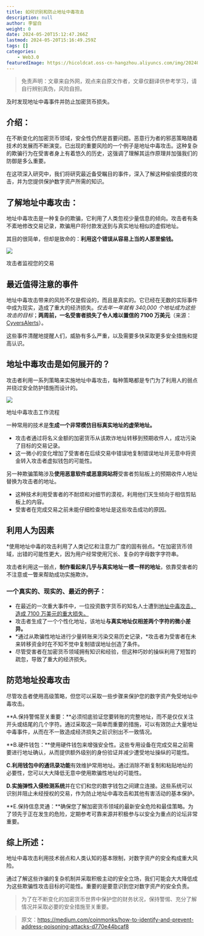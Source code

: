 ```yaml
---
title: 如何识别和防止地址中毒攻击
description: null
author: 李留白
weight: 0
date: 2024-05-20T15:12:47.266Z
lastmod: 2024-05-20T15:16:49.259Z
tags: []
categories:
    - Web3.0
featuredImage: https://hicoldcat.oss-cn-hangzhou.aliyuncs.com/img/20240520231423.png
---
```


>免责声明：文章来自外网，观点来自原文作者，文章仅翻译供参考学习，请自行辨别真伪，风险自担。

及时发现地址中毒事件并防止加密货币损失。

## 介绍：

在不断变化的加密货币领域，安全性仍然是首要问题。恶意行为者的邪恶策略随着技术的发展而不断演变。已出现的重要风险的一个例子是地址中毒攻击。这种复杂的欺骗行为在受害者身上有着悠久的历史，这强调了理解其运作原理并加强我们的防御是多么重要。

在这项深入研究中，我们将研究最近备受瞩目的事件，深入了解这种偷偷摸摸的攻击，并为您提供保护数字资产所需的知识。

## 了解地址中毒攻击：

地址中毒攻击是一种复杂的欺骗，它利用了人类忽视少量信息的倾向。攻击者有条不紊地修改交易记录，欺骗用户将付款发送到与真实地址相似的虚假地址。

其目的很简单，但却是致命的：**利用这个错误从容易上当的人那里偷钱。**

![](https://hicoldcat.oss-cn-hangzhou.aliyuncs.com/img/20240520231423.png)

攻击者监视您的交易

## 最近值得注意的事件

地址中毒攻击带来的风险不仅是假设的，而且是真实的。它已经在无数的实际事件中成为现实，造成了重大的经济损失。*仅去年一年就有 340,000 个地址成为这些攻击的目标*；**两周前，一名受害者损失了令人难以置信的 7100 万美元**（来源：[CyversAlerts](https://x.com/CyversAlerts/status/1786363410243858869)）。

这些事件清醒地提醒人们，威胁有多么严重，以及需要多快采取更多安全措施和提高认识。

## 地址中毒攻击是如何展开的？

攻击者利用一系列策略来实施地址中毒攻击，每种策略都是专门为了利用人的弱点并绕过安全防护措施而设计的。

![](https://hicoldcat.oss-cn-hangzhou.aliyuncs.com/img/20240520231439.png)

地址中毒攻击工作流程

一种常用的技术是**生成一个非常模仿目标真实地址的虚荣地址。**

- 攻击者通过将名义金额的加密货币从该欺诈地址转移到预期收件人，成功污染了目标的交易记录。
- 这一微小的变化增加了受害者在后续交易中错误地复制错误地址并无意中将资金转入攻击者虚拟钱包的可能性。

另一种欺骗策略涉及**使用恶意软件或恶意网站将**受害者剪贴板上的预期收件人地址替换为攻击者的地址。

- 这种技术利用受害者的不耐烦和对细节的漠视，利用他们天生倾向于相信剪贴板上的内容。
- 受害者在完成交易之前未能仔细检查地址是这些攻击成功的原因。

## 利用人为因素

*使用地址中毒的攻击利用了人类记忆和注意力广度的固有弱点。*在加密货币领域，出错的可能性更大，因为用户经常使用冗长、复杂的字母数字字符串。

攻击者利用这一弱点，**制作看起来几乎与真实地址一模一样的地址**，依靠受害者的不注意或一瞥来帮助成功实施欺诈。

### 一个真实的、现实的、最近的例子：

- 在最近的一次重大事件中，一位投资数字货币的知名人士遭到[地址中毒攻击，造成 7100 万美元的重大损失。](https://www.theblock.co/post/293908/victim-of-71-million-address-poisoning-attack-recovers-funds-following-negotiations)
- 攻击者生成了一个个性化地址，该地址**与真实地址仅相差两个字符的微小差异。**
- *通过从欺骗性地址进行少量转账来污染交易历史记录，*攻击者为受害者在未来转移资金时在不知不觉中复制错误地址创造了条件。
- 尽管受害者在加密货币领域拥有知识和经验，但这种巧妙的操纵利用了短暂的疏忽，导致了重大的经济损失。

## 防范地址投毒攻击

尽管攻击者使用高级策略，但您可以采取一些步骤来保护您的数字资产免受地址中毒攻击。

**A.保持警惕至关重要：**必须彻底验证您要转账的完整地址，而不是仅仅关注开头或结尾的几个字符。通过采取这一简单而重要的措施，可以有效防止大量地址中毒事件，从而在不一致造成经济损失之前识别出不一致情况。

**B.硬件钱包：**使用硬件钱包来增强安全性。这些专用设备在完成交易之前需要进行地址确认，从而提供额外级别的身份验证并减少遭受地址操纵的可能性。

**C.利用钱包中的通讯录功能**有效维护常用地址。通过消除不断复制和粘贴地址的必要性，您可以大大降低无意中使用欺骗性地址的可能性。

**D.实施弹性入侵检测系统**并在它们和您的数字钱包之间建立连接。这些系统可以识别并阻止未经授权的交易，作为防止地址中毒攻击和其他有害活动的基本保护。

**E.保持信息灵通：**确保您了解加密货币领域的最新安全危险和最佳策略。为了领先于正在发生的危险，定期参考可靠来源并积极参与以安全为重点的论坛非常重要。

## 综上所述：

地址中毒攻击利用技术弱点和人类认知的基本限制，对数字资产的安全构成重大风险。

通过了解这些诈骗的复杂机制并采取积极主动的安全立场，我们可能会大大降低成为这些欺骗性攻击目标的可能性。重要的是要意识到您对数字资产的安全负责。

> 为了在不断变化的加密货币世界中保护您的财务状况，保持警惕、充分了解情况并采取必要的安全措施至关重要。

> 原文：https://medium.com/coinmonks/how-to-identify-and-prevent-address-poisoning-attacks-d770e44bcaf8